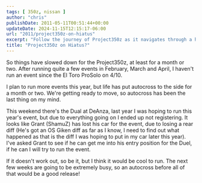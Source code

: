 ```yaml
---
tags: [ 350z, nissan ]
author: "chris"
publishDate: 2011-05-11T00:51:44+00:00
updateDate: 2024-11-15T12:15:17-06:00
url: "2011/project350z-on-hiatus"
excerpt: "Follow the journey of Project350z as it navigates through a hectic schedule, possible participation in the Dual at DeAnza, and imminent relocation pre..."
title: "Project350z on Hiatus?"
---
```


So things have slowed down for the Project350z, at least for a month or two. After running quite a few events in February, March and April, I haven't run an event since the El Toro ProSolo on 4/10.

I plan to run more events this year, but life has put autocross to the side for a month or two. We're getting ready to move, so autocross has been the last thing on my mind.

This weekend there's the Dual at DeAnza, last year I was hoping to run this year's event, but due to everything going on I ended up not registering. It looks like Grant (ShamuZ) has lost his car for the event, due to losing a rear diff (He's got an OS Giken diff as far as I know, I need to find out what happened as that is the diff I was hoping to put in my car later this year). I've asked Grant to see if he can get me into his entry position for the Duel, if he can I will try to run the event.

If it doesn't work out, so be it, but I think it would be cool to run. The next few weeks are going to be extremely busy, so an autocross before all of that would be a good release!
